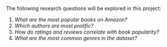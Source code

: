 The following research questions will be explored in this project:

1. *What are the most popular books on Amazon?*
2. *Which authors are most prolific?*
3. *How do ratings and reviews correlate with book popularity?*
4. *What are the most common genres in the dataset?*